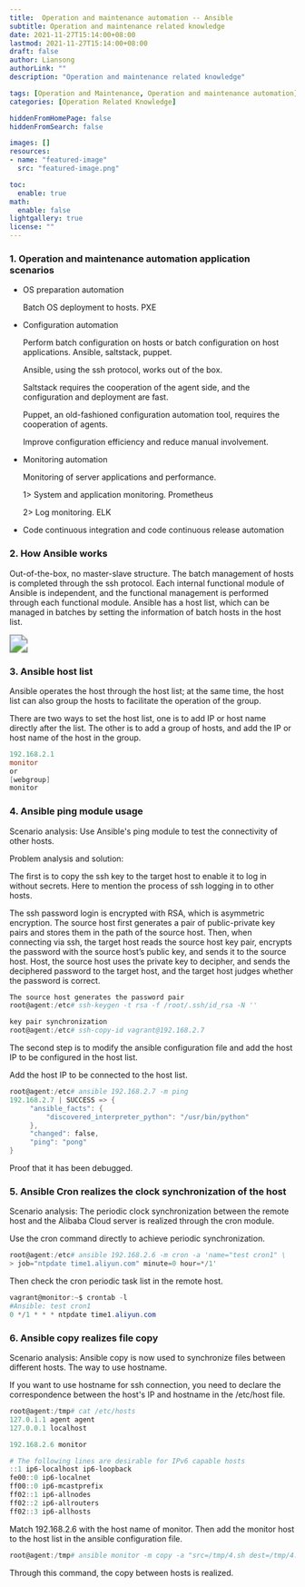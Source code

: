 ```yaml
---
title:  Operation and maintenance automation -- Ansible
subtitle: Operation and maintenance related knowledge
date: 2021-11-27T15:14:00+08:00
lastmod: 2021-11-27T15:14:00+08:00
draft: false
author: Liansong
authorLink: ""
description: "Operation and maintenance related knowledge"

tags: [Operation and Maintenance, Operation and maintenance automation]
categories: [Operation Related Knowledge]

hiddenFromHomePage: false
hiddenFromSearch: false

images: []
resources:
- name: "featured-image"
  src: "featured-image.png"

toc:
  enable: true
math:
  enable: false
lightgallery: true
license: ""
---
```


### 1. Operation and maintenance automation application scenarios

- OS preparation automation

   Batch OS deployment to hosts. PXE

- Configuration automation

   Perform batch configuration on hosts or batch configuration on host applications. Ansible, saltstack, puppet.

   Ansible, using the ssh protocol, works out of the box.

   Saltstack requires the cooperation of the agent side, and the configuration and deployment are fast.

   Puppet, an old-fashioned configuration automation tool, requires the cooperation of agents.

   Improve configuration efficiency and reduce manual involvement.

- Monitoring automation

   Monitoring of server applications and performance.

   1> System and application monitoring. Prometheus

   2> Log monitoring. ELK

- Code continuous integration and code continuous release automation

### 2. How Ansible works

Out-of-the-box, no master-slave structure. The batch management of hosts is completed through the ssh protocol. Each internal functional module of Ansible is independent, and the functional management is performed through each functional module. Ansible has a host list, which can be managed in batches by setting the information of batch hosts in the host list.

<img src="https://cdn.jsdelivr.net/gh/yeliansong/github-blog-PIC/blog-images/0081Kckwgy1glm4o7ici2j31h40u0x59.jpg" style="zoom:200%;" />



### 3. Ansible host list

Ansible operates the host through the host list; at the same time, the host list can also group the hosts to facilitate the operation of the group.

There are two ways to set the host list, one is to add IP or host name directly after the list. The other is to add a group of hosts, and add the IP or host name of the host in the group.

```powershell
192.168.2.1
monitor
or
[webgroup]
monitor
```

### 4. Ansible ping module usage

Scenario analysis: Use Ansible's ping module to test the connectivity of other hosts.

Problem analysis and solution:

The first is to copy the ssh key to the target host to enable it to log in without secrets. Here to mention the process of ssh logging in to other hosts.

The ssh password login is encrypted with RSA, which is asymmetric encryption. The source host first generates a pair of public-private key pairs and stores them in the path of the source host. Then, when connecting via ssh, the target host reads the source host key pair, encrypts the password with the source host’s public key, and sends it to the source host. Host, the source host uses the private key to decipher, and sends the deciphered password to the target host, and the target host judges whether the password is correct.

```powershell
The source host generates the password pair
root@agent:/etc# ssh-keygen -t rsa -f /root/.ssh/id_rsa -N ''

key pair synchronization
root@agent:/etc# ssh-copy-id vagrant@192.168.2.7
```

The second step is to modify the ansible configuration file and add the host IP to be configured in the host list.

Add the host IP to be connected to the host list.

```powershell
root@agent:/etc# ansible 192.168.2.7 -m ping
192.168.2.7 | SUCCESS => {
     "ansible_facts": {
         "discovered_interpreter_python": "/usr/bin/python"
     },
     "changed": false,
     "ping": "pong"
}
```

Proof that it has been debugged.

### 5. Ansible Cron realizes the clock synchronization of the host

Scenario analysis: The periodic clock synchronization between the remote host and the Alibaba Cloud server is realized through the cron module.

Use the cron command directly to achieve periodic synchronization.

```powershell
root@agent:/etc# ansible 192.168.2.6 -m cron -a 'name="test cron1" \
> job="ntpdate time1.aliyun.com" minute=0 hour=*/1'
```

Then check the cron periodic task list in the remote host.

```powershell
vagrant@monitor:~$ crontab -l
#Ansible: test cron1
0 */1 * * * ntpdate time1.aliyun.com
```

### 6. Ansible copy realizes file copy

Scenario analysis: Ansible copy is now used to synchronize files between different hosts. The way to use hostname.

If you want to use hostname for ssh connection, you need to declare the correspondence between the host's IP and hostname in the /etc/host file.

```powershell
root@agent:/tmp# cat /etc/hosts
127.0.1.1 agent agent
127.0.0.1 localhost

192.168.2.6 monitor

# The following lines are desirable for IPv6 capable hosts
::1 ip6-localhost ip6-loopback
fe00::0 ip6-localnet
ff00::0 ip6-mcastprefix
ff02::1 ip6-allnodes
ff02::2 ip6-allrouters
ff02::3 ip6-allhosts
```

Match 192.168.2.6 with the host name of monitor. Then add the monitor host to the host list in the ansible configuration file.

```powershell
root@agent:/tmp# ansible monitor -m copy -a "src=/tmp/4.sh dest=/tmp/4.sh"
```

Through this command, the copy between hosts is realized.